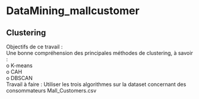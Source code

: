 <h1> DataMining_mallcustomer</h1>
<h2>Clustering</h2>

Objectifs de ce travail :</br>
Une bonne compréhension des principales méthodes de clustering, à savoir :</br>
o K-means</br>
o CAH</br>
o DBSCAN</br>
Travail à faire : Utiliser les trois algorithmes sur la dataset concernant des consommateurs
Mall_Customers.csv
